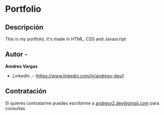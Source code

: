 # Portfolio

## Descripción
This is my portfolio, it's made in HTML, CSS and Javascript

## Autor -
**Amdres Vargas**
 * LinkedIn .- (https://www.linkedin.com/in/andresv-dev/)

## Contratación
Si quieres contratarme puedes escribirme a andresv2.dev@gmail.com para consultas.
